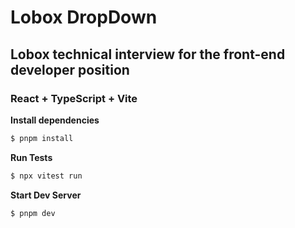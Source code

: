 # Lobox DropDown

## Lobox technical interview for the front-end developer position

### React + TypeScript + Vite

**Install dependencies**

```bash
$ pnpm install
```

**Run Tests**

```bash
$ npx vitest run
```

**Start Dev Server**

```bash
$ pnpm dev
```
